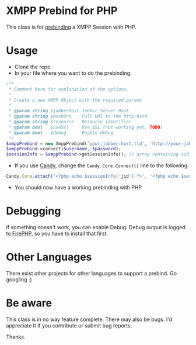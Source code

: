 XMPP Prebind for PHP
====================

This class is for [prebinding](http://metajack.im/2009/12/14/fastest-xmpp-sessions-with-http-prebinding/) a XMPP Session with PHP.

Usage
=====
* Clone the repo
* In your file where you want to do the prebinding:

```php
/**
 * Comment here for explanation of the options.
 *
 * Create a new XMPP Object with the required params
 *
 * @param string $jabberHost Jabber Server Host
 * @param string $boshUri    Full URI to the http-bind
 * @param string $resource   Resource identifier
 * @param bool   $useSsl     Use SSL (not working yet, TODO)
 * @param bool   $debug      Enable debug
 */
$xmppPrebind = new XmppPrebind('your-jabber-host.tld', 'http://your-jabber-host/http-bind/', 'Your XMPP Clients resource name', false, false);
$xmppPrebind->connect($username, $password);
$sessionInfo = $xmppPrebind->getSessionInfo(); // array containing sid, rid and jid
```

* If you use [Candy](http://amiadogroup.github.com/candy), change the `Candy.Core.Connect()` line to the following:

```javascript
Candy.Core.attach('<?php echo $sessionInfo['jid'] ?>', '<?php echo $sessionInfo['sid'] ?>', '<?php echo $sessionInfo['rid'] ?>');
```

* You should now have a working prebinding with PHP

Debugging
=========
If something doesn't work, you can enable Debug. Debug output is logged to [FirePHP](http://www.firephp.org/), so you have to install that first.

Other Languages
===============
There exist other projects for other languages to support a prebind. Go googling :)

Be aware
========
This class is in no way feature complete. There may also be bugs. I'd appreciate it if you contribute or submit bug reports.

Thanks.